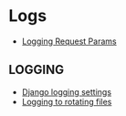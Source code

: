 # Logs

* [Logging Request Params](LoggingRequestParams.md)


## LOGGING

* [Django logging settings](https://gist.github.com/st4lk/6725777)
* [Logging to rotating files](https://djangosnippets.org/snippets/2980/)

